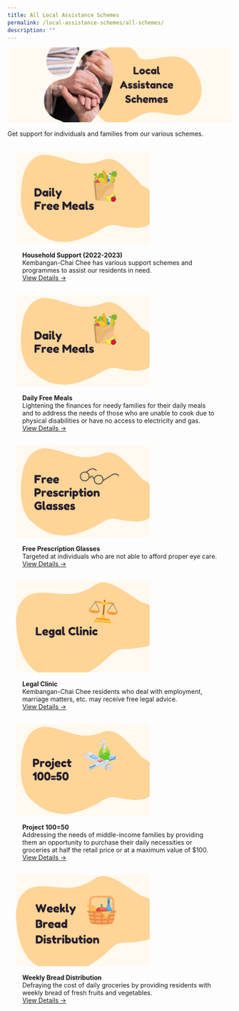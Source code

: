 ```yaml
---
title: All Local Assistance Schemes
permalink: /local-assistance-schemes/all-schemes/
description: ""
---
```

![](/images/Banners/banner_local_assistance_schemes.png)

Get support for individuals and families from our various schemes. 

<ul style="display: grid; grid-template-columns: repeat(auto-fit, minmax(228px, 1fr)); gap: 1rem; margin: 2rem 2vw; padding: 0; list-style-type: none;"> 
	
<li><div style="position: relative; display: block; height: 100%;  overflow: hidden; text-decoration: none;"><div style="width:300px;height:auto;"><img style="height:auto;width:300px;" src="/images/Local Assistance Scheme/daily_free_meals.png"></div><div style="position: relative; display: flex; align-items: center; gap: 2em; padding: 1em 1em 0;"></div><p style="padding: 0 1em 1em;margin: 0; overflow: hidden;"><b>Household Support (2022-2023)</b><br>Kembangan-Chai Chee has various support schemes and programmes to assist our residents in need.<br> <a href="/local-assistance-schemes/daily-free-meals">View Details -&gt;</a> </p> </div></li>

<li><div style="position: relative; display: block; height: 100%;  overflow: hidden; text-decoration: none;"><div style="width:300px;height:auto;"><img style="height:auto;width:300px;" src="/images/Local Assistance Scheme/daily_free_meals.png"></div><div style="position: relative; display: flex; align-items: center; gap: 2em; padding: 1em 1em 0;"></div><p style="padding: 0 1em 1em;margin: 0; overflow: hidden;"><b>Daily Free Meals</b><br>Lightening the finances for needy families for their daily meals and to address the needs of those who are unable to cook due to physical disabilities or have no access to electricity and gas.<br> <a href="/local-assistance-schemes/daily-free-meals">View Details -&gt;</a> </p> </div></li>

<li><div style="position: relative; display: block; height: 100%;  overflow: hidden; text-decoration: none;"><div style="width:300px;height:auto;"><img style="height:auto;width:300px;" src="/images/Local Assistance Scheme/free_prescription_glasses.png"></div><div style="position: relative; display: flex; align-items: center; gap: 2em; padding: 1em 1em 0;"></div><p style="padding: 0 1em 1em;margin: 0; overflow: hidden;"><b>Free Prescription Glasses</b><br>Targeted at individuals who are not able to afford proper eye care.<br> <a href="/local-assistance-schemes/free-prescription-glasses">View Details -&gt;</a> </p> </div></li>

<li><div style="position: relative; display: block; height: 100%;  overflow: hidden; text-decoration: none;"><div style="width:300px;height:auto;"><img style="height:auto;width:300px;" src="/images/Local Assistance Scheme/legal_clinic.png"></div><div style="position: relative; display: flex; align-items: center; gap: 2em; padding: 1em 1em 0;"></div><p style="padding: 0 1em 1em;margin: 0; overflow: hidden;"><b>Legal Clinic</b><br>Kembangan-Chai Chee residents who deal with employment, marriage matters, etc. may receive free legal advice.<br> <a href="/local-assistance-schemes/legal-clinic">View Details -&gt;</a> </p> </div></li>

<li><div style="position: relative; display: block; height: 100%;  overflow: hidden; text-decoration: none;"><div style="width:300px;height:auto;"><img style="height:auto;width:300px;" src="/images/Local Assistance Scheme/project_100_50.png"></div><div style="position: relative; display: flex; align-items: center; gap: 2em; padding: 1em 1em 0;"></div><p style="padding: 0 1em 1em;margin: 0; overflow: hidden;"><b>Project 100=50</b><br>Addressing the needs of middle-income families by providing them an opportunity to purchase their daily necessities or groceries at half the retail price or at a maximum value of $100.<br> <a href="/local-assistance-schemes/project-100-50">View Details -&gt;</a> </p> </div></li>
	
<li><div style="position: relative; display: block; height: 100%;  overflow: hidden; text-decoration: none;"><div style="width:300px;height:auto;"><img style="height:auto;width:300px;" src="/images/Local Assistance Scheme/weekly_bread_distribution.png"></div><div style="position: relative; display: flex; align-items: center; gap: 2em; padding: 1em 1em 0;"></div><p style="padding: 0 1em 1em;margin: 0; overflow: hidden;"><b>Weekly Bread Distribution</b><br>Defraying the cost of daily groceries by providing residents with weekly bread of fresh fruits and vegetables.<br> <a href="/local-assistance-schemes/weekly-bread-distribution">View Details -&gt;</a> </p> </div></li>

<ul></ul></ul>